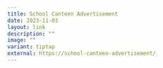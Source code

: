```yaml
---
title: School Canteen Advertisement
date: 2023-11-03
layout: link
description: ""
image: ""
variant: tiptap
external: https://school-canteen-advertisement/
---
```

